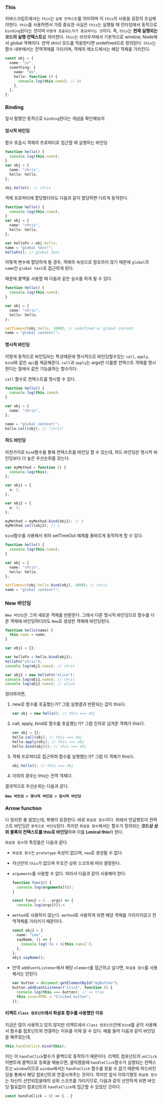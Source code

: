 ### This

자바스크립트에서는 `this`는 `실행 컨텍스트`를 의미하며 이 `this`의 사용을 굉장히 조심해야한다. `this`를 사용하면서 가장 중요한 사실은 `this`는 실행될 때 런타임에서 동적으로 `binding`된다는 것이며 `어떻게 호출되는지가 중요하다는 것`이다. 즉, `this`는 **현재 실행되는 코드의 실행 컨텍스트**를 의미한다.
`this`는 브라우저에서 기본적으로 window, Node에서 global 객체이다. 만약 strict 모드를 적용한다면 undefined으로 정의된다.
`this`는 함수 내부에서는 전역객체를 가리키며, 객체의 메소드에서는 해당 객체를 가리킨다.

```typescript
const obj = {
  name: "zz",
  something: {
    name: "kk",
    hello: function () {
      console.log(this.name); // kk
    },
  },
};
```

### Binding

앞서 말했던 동적으로 `binding`된다는 개념을 확인해보자

#### 암시적 바인딩

함수 호출시 객체의 프로퍼티로 접근할 때 실행하는 바인딩

```typescript
function hello() {
  console.log(this.name);
}
var obj = {
  name: "chris",
  hello: hello,
};

obj.hello(); // chris
```

객체 프로퍼티에 할당했더라도 다음과 같이 할당하면 다르게 동작한다.

```typescript
function hello() {
  console.log(this.name);
}
var obj = {
  name: "chris",
  hello: hello,
};

var helloFn = obj.hello;
name = "global text!";
helloFn(); // global text
```

이렇게 변수에 할당하게 될 경우, 객체의 속성으로 참조하지 않기 때문에 `global`의 `name`인 `global text`로 접근하게 된다.

때문에 콜백을 사용할 때 다음과 같은 실수를 하게 될 수 있다.

```typescript
function hello() {
  console.log(this.name);
}

var obj = {
  name: "chris",
  hello: hello,
};

setTimeout(obj.hello, 1000); // undefined or global context
name = "global context!";
```

#### 명시적 바인딩

이렇게 동적으로 바인딩되는 특성때문에 명시적으로 바인딩할수있는 `call`, `apply`, `bind`와 같은 `api`를 제공해준다. `call`과 `apply`는 args만 다를뿐 컨텍스트 객체를 명시한다는 점에서 같은 기능을하는 함수이다.

`call` 함수로 컨텍스트를 명시할 수 있다.

```typescript
function hello() {
  console.log(this.name);
}

var obj = {
  name: "chris",
};

name = "global context!";
hello.call(obj); // "chris"
```

#### 하드 바인딩

마찬가지로 `bind`함수를 통해 컨텍스트를 바인딩 할 수 있는데, 하드 바인딩은 명시적 바인딩보다 더 높은 우선순위를 갖는다.

```typescript
var myMethod = function () {
  console.log(this);
};

var obj1 = {
  a: 2,
};

var obj2 = {
  a: 3,
};

myMethod = myMethod.bind(obj1); // 2
myMethod.call(obj2); // 2
```

`bind`함수를 사용해서 위의 setTimeOut 예제를 올바르게 동작하게 할 수 있다.

```typescript
function hello() {
  console.log(this.name);
}

var obj = {
  name: "chris",
  hello: hello,
};

setTimeout(obj.hello.bind(obj), 1000); // chris
name = "global context!";
```

### New 바인딩

`New 바인딩`은 그저 새로운 객체를 반환한다. 그래서 다른 명시적 바인딩으로 함수를 다른 객체에 바인딩하더라도 `New`로 생성한 객체에 바인딩된다.

```typescript
function hello(name) {
  this.name = name;
}

var obj1 = {};

var helloFn = hello.bind(obj1);
helloFn("chris");
console.log(obj1.name); // chris

var obj2 = new helloFn("alice");
console.log(obj1.name); // chris
console.log(obj2.name); // alice
```

정리하자면,

1. new로 함수를 호출했는가? 그럼 실행결과 반환되는 값이 this다.

   ```typescript
   var obj = new hello(); // this === obj
   ```

2. call, apply, bind로 함수를 호출했는가? 그럼 인자로 넘겨준 객체가 this다.

   ```typescript
   var obj = {};
   hello.call(obj); // this === obj
   hello.apply(obj); // this === obj
   hello.bind(obj)(); // this === obj
   ```

3. 객체 프로퍼티로 접근하여 함수를 실행했는가? 그럼 이 객체가 this다.

   ```typescript
   obj.hello(); // this === obj
   ```

4. 이외의 경우는 this는 전역 객체다.

결과적으로 우선순위는 다음과 같다.

**`New 바인딩 > 명시적 바인딩 > 암시적 바인딩`**

### Arrow function

다 정리한 줄 알았는데, 복병이 등장한다. 바로 `화살표 함수`이다. 위에서 언급했듯이 컨텍스트 바인딩은 `동적으로 바인딩`된다. 하지만 `화살표 함수`에서는 함수가 정의되는 **코드상 상위 블록의 컨텍스트를 this로 바인딩**하며 이를 **Lexical this**라 한다.

`화살표 함수`의 특징들은 다음과 같다.

- `화살표 함수`는 `prototype` 속성이 없으며, `new`로 생성될 수 없다.
- 자신만의 `this`가 없으며 무조건 상위 스코프에 따라 결정된다.
- `arguments`를 사용할 수 없다. 따라서 다음과 같이 사용해야 한다.

  ```typescript
  function func1() {
    console.log(arguments[0]);
  }

  const func2 = (...args) => {
    console.log(args[0]);ㄴ
  ```

- `method`로 사용하지 않는다. `method`로 사용하게 되면 해당 객체를 가리키지않고 전역객체를 가리키기 때문이다.

  ```typescript
  const obj1 = {
    name: "Lee",
    sayName: () => {
      console.log(`hi + ${this.name}`);
    },
  };
  obj1.sayName();
  ```

- 만약 `addEventListener`에서 해당 `element`를 접근하고 싶다면, `화살표 함수`를 사용해서는 안된다.
  ```typescript
  var button = document.getElementById("myButton");
  button.addEventListener("click", function () {
    console.log(this === button); // => true
    this.innerHTML = "Clicked button";
  });
  ```

#### 리액트 `Class 컴포넌트`에서 화살표 함수를 사용했던 이유

지금은 많이 사용하고 있지 않지만 리액트에서 `Class 컴포넌트`안에 `bind`를 굳이 사용해서 함수를 컴포넌트와 연결하는 이유를 이제 알 수 있다. 예를 들어 다음과 같이 바인딩을 해주었는데,

```typescript
this.handleClick.bind(this);
```

이는 이 `handleClick`함수가 콜백으로 동작하기 때문이다. 리액트 컴포넌트의 `onClick` 이벤트에 콜백으로 등록을 해놓으면, 클릭했을때 `handleClick`함수가 실행되는 컨텍스트는 `window`이므로 `window`에서는 `handleClick` 함수를 찾을 수 없기 때문에 하드바인딩을 통해서 해당 컴포넌트와 연결시켜주는 것이다.
하지만 앞서 이야기했듯 `화살표 함수`는 자신이 선언되었을때의 상위 스코프를 가리키므로, 다음과 같이 선언하게 되면 바인딩 필요없이 컴포넌트의 `handleClick`에 접근할 수 있었던 것이다.

```typescript
const handleClick = () => {...}
```
